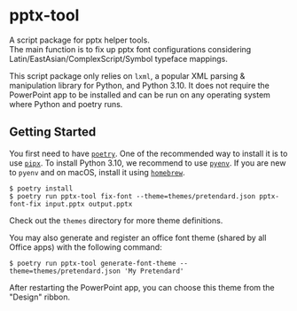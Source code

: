# pptx-tool
A script package for pptx helper tools.  
The main function is to fix up pptx font configurations considering Latin/EastAsian/ComplexScript/Symbol typeface mappings.

This script package only relies on `lxml`, a popular XML parsing &amp; manipulation library for Python, and Python 3.10.
It does not require the PowerPoint app to be installed and can be run on any operating system where Python and poetry runs.

## Getting Started

You first need to have [`poetry`](https://python-poetry.org/).
One of the recommended way to install it is to use [`pipx`](https://pypa.github.io/pipx/).
To install Python 3.10, we recommend to use [`pyenv`](https://github.com/pyenv/pyenv).
If you are new to `pyenv` and on macOS, install it using [`homebrew`](https://brew.sh/).

```console
$ poetry install
$ poetry run pptx-tool fix-font --theme=themes/pretendard.json pptx-font-fix input.pptx output.pptx
```

Check out the `themes` directory for more theme definitions.

You may also generate and register an office font theme (shared by all Office apps) with
the following command:

```console
$ poetry run pptx-tool generate-font-theme --theme=themes/pretendard.json 'My Pretendard'
```

After restarting the PowerPoint app, you can choose this theme from the "Design" ribbon.
